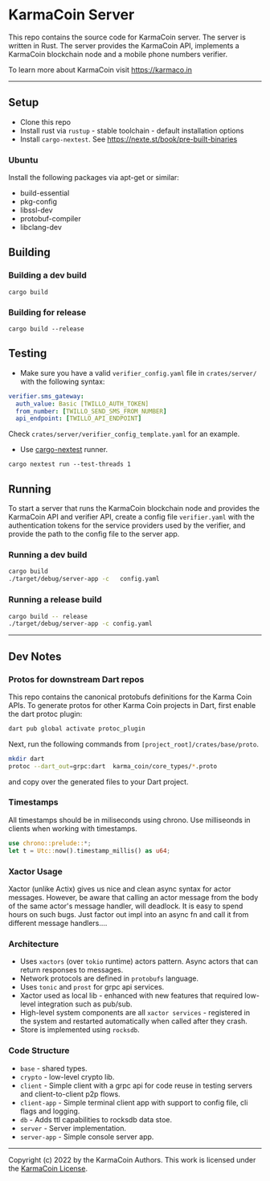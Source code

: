 # KarmaCoin Server
This repo contains the source code for KarmaCoin server. The server is written in Rust.
The server provides the KarmaCoin API, implements a KarmaCoin blockchain node and a mobile phone numbers verifier.

To learn more about KarmaCoin visit https://karmaco.in

---

## Setup
- Clone this repo
- Install rust via `rustup` - stable toolchain - default installation options
- Install `cargo-nextest`. See https://nexte.st/book/pre-built-binaries 


### Ubuntu
Install the following packages via apt-get or similar:
- build-essential
- pkg-config
- libssl-dev
- protobuf-compiler
- libclang-dev
 

## Building

### Building a dev build
```cargo build```

### Building for release
```cargo build --release```

## Testing
- Make sure you have a valid `verifier_config.yaml` file in `crates/server/` with the following syntax:

```YAML
verifier.sms_gateway:
  auth_value: Basic [TWILLO_AUTH_TOKEN]
  from_number: [TWILLO_SEND_SMS_FROM_NUMBER]
  api_endpoint: [TWILLO_API_ENDPOINT]
```

Check `crates/server/verifier_config_template.yaml` for an example.

- Use [cargo-nextest](https://nexte.st/) runner.


```cargo nextest run --test-threads 1```

## Running

To start a server that runs the KarmaCoin blockchain node and provides the KarmaCoin API and verifier API, create a config file `verifier.yaml` with the authentication tokens for the service providers used by the verifier, and provide the path to the config file to the server app.

### Running a dev build
```bash
cargo build
./target/debug/server-app -c   config.yaml
```

### Running a release build

```bash
cargo build -- release
./target/debug/server-app -c config.yaml
```



---

## Dev Notes

### Protos for downstream Dart repos
This repo contains the canonical protobufs definitions for the Karma Coin APIs. To generate protos for other Karma Coin projects in Dart, first enable the dart protoc plugin:

```bash
dart pub global activate protoc_plugin
```
Next, run the following commands from `[project_root]/crates/base/proto`.

```bash
mkdir dart
protoc --dart_out=grpc:dart  karma_coin/core_types/*.proto
```

and copy over the generated files to your Dart project.

### Timestamps
All timestamps should be in miliseconds using chrono. Use milliseonds in clients when working with timestamps.

```rust
use chrono::prelude::*;
let t = Utc::now().timestamp_millis() as u64;
```

### Xactor Usage 
Xactor (unlike Actix) gives us nice and clean async syntax for actor messages. However, be aware that calling an actor message from the body of the same actor's message handler, will deadlock. It is easy to spend hours on such bugs. Just factor out impl into an async fn and call it from different message handlers....

### Architecture
- Uses `xactors` (over `tokio` runtime) actors pattern. Async actors that can return responses to messages.
- Network protocols are defined in `protobufs` language.
- Uses `tonic` and `prost` for grpc api services.
- Xactor used as local lib - enhanced with new features that required low-level integration such as pub/sub.
- High-level system components are all `xactor services` - registered in the system and restarted automatically when called after they crash.
- Store is implemented using `rocksdb`.

### Code Structure
- `base` - shared types.
- `crypto` - low-level crypto lib.
- `client` - Simple client with a grpc api for code reuse in testing servers and client-to-client p2p flows.
- `client-app` - Simple terminal client app with support to config file, cli flags and logging.
- `db` - Adds ttl capabilities to rocksdb data stoe.
- `server` - Server implementation.
- `server-app` - Simple console server app.

---

Copyright (c) 2022 by the KarmaCoin Authors. This work is licensed under the [KarmaCoin License](https://github.com/karma-coin/.github/blob/main/LICENSE).





